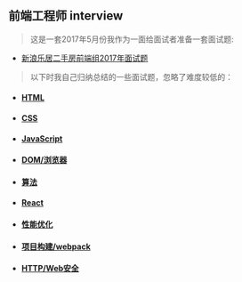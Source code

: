 ## 前端工程师 interview

> 这是一套2017年5月份我作为一面给面试者准备一套面试题:

- [新浪乐居二手房前端组2017年面试题](./mine) 

> 以下时我自己归纳总结的一些面试题，忽略了难度较低的：

- #### [HTML](./html)

- #### [CSS](./css)

- #### [JavaScript](./javascript)

- #### [DOM/浏览器](./dom) 

- #### [算法](./algorithm)

- #### [React](./react)

- #### [性能优化](./performance)

- #### [项目构建/webpack](./webpack)

- #### [HTTP/Web安全](./http)



